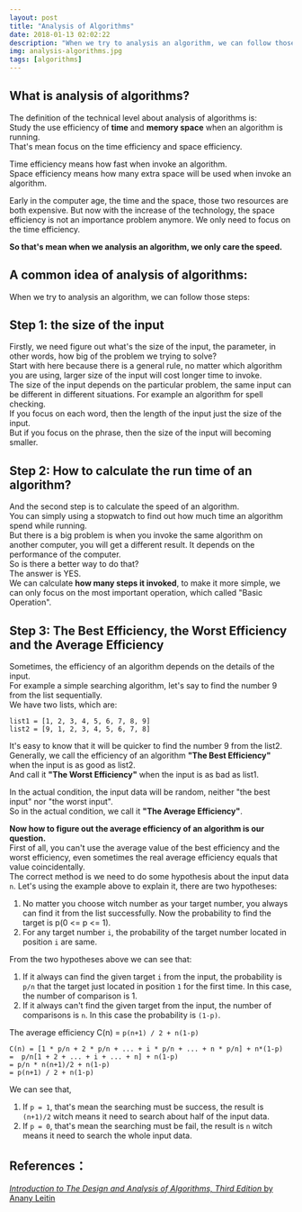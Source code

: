 ```yaml
---
layout: post
title: "Analysis of Algorithms"
date: 2018-01-13 02:02:22
description: "When we try to analysis an algorithm, we can follow those steps: The size of the input; How to calculate the run time of an algorithm; The Best Efficiency, the Worst Efficiency and the Average Efficiency."
img: analysis-algorithms.jpg
tags: [algorithms]
---
```


## What is analysis of algorithms?
The definition of the technical level about analysis of algorithms is:<br>
Study the use efficiency of **time** and **memory space** when an algorithm is running.<br>
That's mean focus on the time efficiency and space efficiency.<br>

Time efficiency means how fast when invoke an algorithm.<br>
Space efficiency means how many extra space will be used when invoke an algorithm.<br>

Early in the computer age, the time and the space, those two resources are both expensive. But now with the increase of the technology, the space efficiency is not an importance problem anymore. We only need to focus on the time efficiency.

**So that's mean when we analysis an algorithm, we only care the speed.**


## A common idea of analysis of algorithms:

When we try to analysis an algorithm, we can follow those steps:

## Step 1: the size of the input
Firstly, we need figure out what's the size of the input, the parameter, in other words, how big of the problem we trying to solve?<br>
Start with here because there is a general rule, no matter which algorithm you are using, larger size of the input will cost longer time to invoke.<br>
The size of the input depends on the particular problem, the same input can be different in different situations. For example an algorithm for spell checking.<br>
If you focus on each word, then the length of the input just the size of the input.<br>
But if you focus on the phrase, then the size of the input will becoming smaller.<br>


## Step 2: How to calculate the run time of an algorithm?
And the second step is to calculate the speed of an algorithm.<br>
You can simply using a stopwatch to find out how much time an algorithm spend while running.<br>
But there is a big problem is when you invoke the same algorithm on another computer, you will get a different result. It depends on the performance of the computer.<br>
So is there a better way to do that?<br>
The answer is YES.<br>
We can calculate **how many steps it invoked**, to make it more simple, we can only focus on the most important operation, which called "Basic Operation".


## Step 3: The Best Efficiency, the Worst Efficiency and the Average Efficiency
Sometimes, the efficiency of an algorithm depends on the details of the input.<br>
For example a simple searching algorithm, let's say to find the number 9 from the list sequentially.<br>
We have two lists, which are:
```
list1 = [1, 2, 3, 4, 5, 6, 7, 8, 9]
list2 = [9, 1, 2, 3, 4, 5, 6, 7, 8]
```
It's easy to know that it will be quicker to find the number 9 from the list2.<br>
Generally, we call the efficiency of an algorithm **"The Best Efficiency"** when the input is as good as list2.<br>
And call it **"The Worst Efficiency"** when the input is as bad as list1.

In the actual condition, the input data will be random, neither "the best input" nor "the worst input".<br>
So in the actual condition, we call it **"The Average Efficiency"**.<br>

**Now how to figure out the average efficiency of an algorithm is our question.**<br>
First of all, you can't use the average value of the best efficiency and the worst efficiency, even sometimes the real average efficiency equals that value coincidentally.<br>
The correct method is we need to do some hypothesis about the input data `n`. Let's using the example above to explain it, there are two hypotheses:
1. No matter you choose witch number as your target number, you always can find it from the list successfully. Now the probability to find the target is p(0 <= p <= 1).
2. For any target number `i`, the probability of the target number located in position `i` are same.

From the two hypotheses above we can see that:
1. If it always can find the given target `i` from the input, the probability is `p/n` that the target just located in position `1` for the first time. In this case, the number of comparison is 1.
2. If it always can't find the given target from the input, the number of comparisons is `n`. In this case the probability is `(1-p)`.

The average efficiency C(n) = `p(n+1) / 2 + n(1-p)`
```
C(n) = [1 * p/n + 2 * p/n + ... + i * p/n + ... + n * p/n] + n*(1-p)
=  p/n[1 + 2 + ... + i + ... + n] + n(1-p)
= p/n * n(n+1)/2 + n(1-p)
= p(n+1) / 2 + n(1-p)               
```

We can see that,
1. If `p = 1`, that's mean the searching must be success, the result is `(n+1)/2` witch means it need to search about half of the input data.
2. If `p = 0`, that's mean the searching must be fail, the result is `n` witch means it need to search the whole input data.


## References：
[*Introduction to The Design and Analysis of Algorithms, Third Edition* by Anany Leitin](https://www.amazon.com/Introduction-Design-Analysis-Algorithms-3rd/dp/0132316811)

